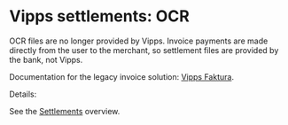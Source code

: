 <!-- START_METADATA
---
title: OCR
sidebar_position: 80
---
END_METADATA -->

# Vipps settlements: OCR

OCR files are no longer provided by Vipps.
Invoice payments are made directly from the user to the merchant, so settlement files
are provided by the bank, not Vipps.

Documentation for the legacy invoice solution: [Vipps Faktura](./vipps-invoice-api-vipps-faktura.pdf).

<!-- START_COMMENT -->
Details:

See the [Settlements](..) overview.

<!-- END_COMMENT -->